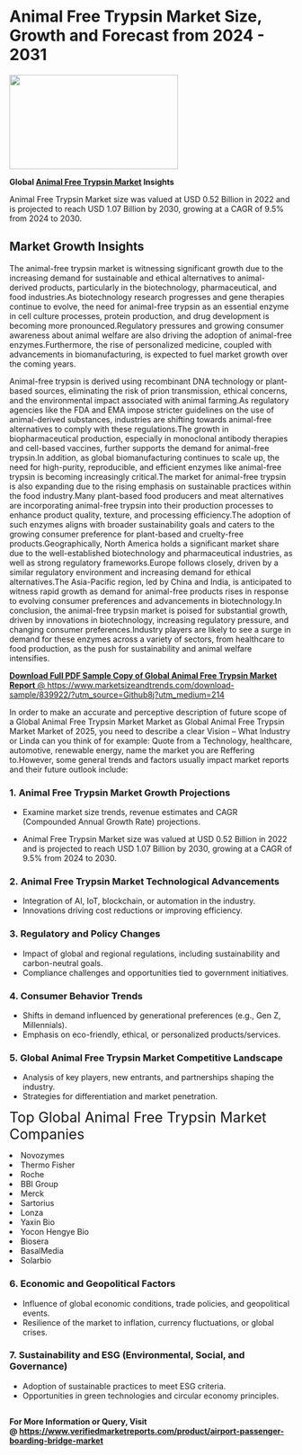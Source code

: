<H1>Animal Free Trypsin Market Size, Growth and Forecast from 2024 - 2031</H1><img class="aligncenter size-medium wp-image-584254" src="https://thirdeyenews.in/wp-content/uploads/2024/09/Global-Market-Research-300x168.jpeg" alt="" width="300" height="168" /><p><strong>Global&nbsp;<a href="https://www.marketsizeandtrends.com/download-sample/839922/?utm_source=Github8j?utm_medium=214">Animal Free Trypsin Market</a> Insights</strong></p><p>Animal Free Trypsin Market size was valued at USD 0.52 Billion in 2022 and is projected to reach USD 1.07 Billion by 2030, growing at a CAGR of 9.5% from 2024 to 2030.</p><p><h2>Market Growth Insights</h2> <p>The animal-free trypsin market is witnessing significant growth due to the increasing demand for sustainable and ethical alternatives to animal-derived products, particularly in the biotechnology, pharmaceutical, and food industries.As biotechnology research progresses and gene therapies continue to evolve, the need for animal-free trypsin as an essential enzyme in cell culture processes, protein production, and drug development is becoming more pronounced.Regulatory pressures and growing consumer awareness about animal welfare are also driving the adoption of animal-free enzymes.Furthermore, the rise of personalized medicine, coupled with advancements in biomanufacturing, is expected to fuel market growth over the coming years.</p> <p><a href="#"></a></p> <p>Animal-free trypsin is derived using recombinant DNA technology or plant-based sources, eliminating the risk of prion transmission, ethical concerns, and the environmental impact associated with animal farming.As regulatory agencies like the FDA and EMA impose stricter guidelines on the use of animal-derived substances, industries are shifting towards animal-free alternatives to comply with these regulations.The growth in biopharmaceutical production, especially in monoclonal antibody therapies and cell-based vaccines, further supports the demand for animal-free trypsin.In addition, as global biomanufacturing continues to scale up, the need for high-purity, reproducible, and efficient enzymes like animal-free trypsin is becoming increasingly critical.The market for animal-free trypsin is also expanding due to the rising emphasis on sustainable practices within the food industry.Many plant-based food producers and meat alternatives are incorporating animal-free trypsin into their production processes to enhance product quality, texture, and processing efficiency.The adoption of such enzymes aligns with broader sustainability goals and caters to the growing consumer preference for plant-based and cruelty-free products.Geographically, North America holds a significant market share due to the well-established biotechnology and pharmaceutical industries, as well as strong regulatory frameworks.Europe follows closely, driven by a similar regulatory environment and increasing demand for ethical alternatives.The Asia-Pacific region, led by China and India, is anticipated to witness rapid growth as demand for animal-free products rises in response to evolving consumer preferences and advancements in biotechnology.In conclusion, the animal-free trypsin market is poised for substantial growth, driven by innovations in biotechnology, increasing regulatory pressure, and changing consumer preferences.Industry players are likely to see a surge in demand for these enzymes across a variety of sectors, from healthcare to food production, as the push for sustainability and animal welfare intensifies.</p> <p><a href="#"></p><p><span class=""><strong>Download Full PDF Sample Copy of Global Animal Free Trypsin Market Report</strong> @ <a href="https://www.marketsizeandtrends.com/download-sample/839922/?utm_source=Github8j?utm_medium=214" target="_blank">https://www.marketsizeandtrends.com/download-sample/839922/?utm_source=Github8j?utm_medium=214</a></span></p><p>In order to make an accurate and perceptive description of future scope of a Global&nbsp;Animal Free Trypsin Market Market as Global&nbsp;Animal Free Trypsin Market Market of 2025, you need to describe a clear Vision &ndash; What Industry or Linda can you think of for example: Quote from a Technology, healthcare, automotive, renewable energy, name the market you are Reffering to.However, some general trends and factors usually impact market reports and their future outlook include:</p><h3>1.&nbsp;<strong>Animal Free Trypsin Market Growth Projections</strong></h3><ul><li>Examine market size trends, revenue estimates and CAGR (Compounded Annual Growth Rate) projections.</li><li><p>Animal Free Trypsin Market size was valued at USD 0.52 Billion in 2022 and is projected to reach USD 1.07 Billion by 2030, growing at a CAGR of 9.5% from 2024 to 2030.</p></li></ul><h3>2.&nbsp;<strong>Animal Free Trypsin Market Technological Advancements</strong></h3><ul><li>Integration of AI, IoT, blockchain, or automation in the industry.</li><li>Innovations driving cost reductions or improving efficiency.</li></ul><h3>3.&nbsp;<strong>Regulatory and Policy Changes</strong></h3><ul><li>Impact of global and regional regulations, including sustainability and carbon-neutral goals.</li><li>Compliance challenges and opportunities tied to government initiatives.</li></ul><h3>4.&nbsp;<strong>Consumer Behavior Trends</strong></h3><ul><li>Shifts in demand influenced by generational preferences (e.g., Gen Z, Millennials).</li><li>Emphasis on eco-friendly, ethical, or personalized products/services.</li></ul><h3>5.&nbsp;<strong>Global Animal Free Trypsin Market Competitive Landscape</strong></h3><ul><li>Analysis of key players, new entrants, and partnerships shaping the industry.</li><li>Strategies for differentiation and market penetration.</li></ul><p data-pm-slice="1 1 []"><span style="color: inherit; font-family: inherit; font-size: 25px;">Top Global Animal Free Trypsin Market Companies</span></p><div class="" data-test-id=""><p><li>Novozymes</li><li> Thermo Fisher</li><li> Roche</li><li> BBI Group</li><li> Merck</li><li> Sartorius</li><li> Lonza</li><li> Yaxin Bio</li><li> Yocon Hengye Bio</li><li> Biosera</li><li> BasalMedia</li><li> Solarbio</li></p></div><h3>6.&nbsp;<strong>Economic and Geopolitical Factors</strong></h3><ul><li>Influence of global economic conditions, trade policies, and geopolitical events.</li><li>Resilience of the market to inflation, currency fluctuations, or global crises.</li></ul><h3>7.&nbsp;<strong>Sustainability and ESG (Environmental, Social, and Governance)</strong></h3><ul><li>Adoption of sustainable practices to meet ESG criteria.</li><li>Opportunities in green technologies and circular economy principles.</li></ul><h2><strong style="font-size: 14px;">For More Information or Query, Visit @&nbsp;</strong><a style="background-color: #ffffff; font-size: 14px;" href="https://www.marketsizeandtrends.com/report/animal-free-trypsin-market/" target="_blank">https://www.verifiedmarketreports.com/product/airport-passenger-boarding-bridge-market</a></h2>